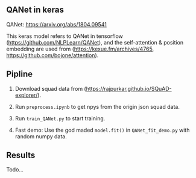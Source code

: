 ## QANet in keras
QANet: https://arxiv.org/abs/1804.09541

This keras model refers to QANet in tensorflow (https://github.com/NLPLearn/QANet), and the self-attention & position embedding are used from (https://kexue.fm/archives/4765, https://github.com/bojone/attention).

## Pipline
1. Download squad data from (https://rajpurkar.github.io/SQuAD-explorer/).

2. Run `preprocess.ipynb` to get npys from the origin json squad data.

3. Run `train_QANet.py` to start training.

4. Fast demo: Use the god maded `model.fit()` in `QANet_fit_demo.py` with random numpy data.

## Results
Todo...
